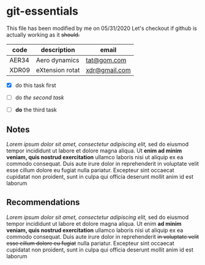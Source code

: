 # git-essentials

 This file has been modified by me on 05/31/2020
 Let's checkout if github is actually working as it ~~should.~~
 
 code | description | email
 ---------|----------|--------
 AER34 | Aero dynamics | tat@gom.com
 XDR09 | eXtension rotat | xdr@gmail.com
 
 - [x] do this task first
 - [ ] do *the second task* 
 - [ ] **do** the third task
 
 
 
 ## Notes
 *Lorem ipsum dolor sit amet, consectetur adipiscing elit,* sed do eiusmod tempor incididunt ut labore et dolore magna aliqua. Ut **enim ad minim veniam, quis nostrud exercitation** ullamco laboris nisi ut aliquip ex ea commodo consequat. Duis aute irure dolor in reprehenderit in voluptate velit esse cillum dolore eu fugiat nulla pariatur. Excepteur sint occaecat cupidatat non proident, sunt in culpa qui officia deserunt mollit anim id est laborum
 
 ## Recommendations
 _Lorem ipsum dolor sit amet, consectetur adipiscing elit,_ sed do eiusmod tempor incididunt ut labore et dolore magna aliqua. Ut enim __ad minim veniam, quis nostrud exercitation__ ullamco laboris nisi ut aliquip ex ea commodo consequat. Duis aute irure dolor in reprehenderit ~~in voluptate velit esse cillum dolore eu fugiat~~ nulla pariatur. Excepteur sint occaecat cupidatat non proident, sunt in culpa qui officia deserunt mollit anim id est laborum


